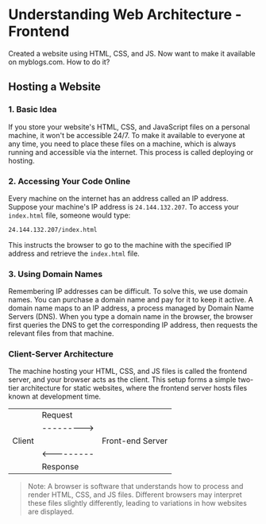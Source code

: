 # Understanding Web Architecture - Frontend

Created a website using HTML, CSS, and JS. Now want to make it available on myblogs.com. How
to do it?

## Hosting a Website

### 1. Basic Idea
If you store your website's HTML, CSS, and JavaScript files on a personal machine, it won't be
accessible 24/7. To make it available to everyone at any time, you need to place these files on a
machine, which is always running and accessible via the internet. This process is called deploying
or hosting.

### 2. Accessing Your Code Online
Every machine on the internet has an address called an IP address. Suppose your machine's IP
address is `24.144.132.207`. To access your `index.html` file, someone would type:
```sh
24.144.132.207/index.html
```
This instructs the browser to go to the machine with the specified IP address and retrieve the
`index.html` file.

### 3. Using Domain Names
Remembering IP addresses can be difficult. To solve this, we use domain names. You can purchase a
domain name and pay for it to keep it active. A domain name maps to an IP address, a process
managed by Domain Name Servers (DNS). When you type a domain name in the browser, the browser first
queries the DNS to get the corresponding IP address, then requests the relevant files from that
machine.

### Client-Server Architecture
The machine hosting your HTML, CSS, and JS files is called the frontend server, and your browser
acts as the client. This setup forms a simple two-tier architecture for static websites, where the
frontend server hosts files known at development time.

| | | |
| - | - | - |
| | Request | |
| | ---------> | |
| Client| | Front-end Server |
| | <--------- | |
| | Response | |

> Note: A browser is software that understands how to process and render HTML, CSS, and JS files.
> Different browsers may interpret these files slightly differently, leading to variations in how
> websites are displayed.